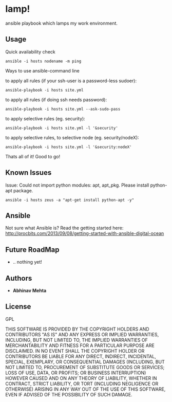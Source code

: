 lamp!
=====

ansible playbook which lamps my work environment.


Usage
-----
Quick availability check

    ansible -i hosts nodename -m ping

Ways to use ansible-command line

to apply all rules (if your ssh-user is a password-less sudoer):

    ansible-playbook -i hosts site.yml

to apply all rules (if doing ssh needs password):

    ansible-playbook -i hosts site.yml --ask-sudo-pass

to apply selective rules (eg. security):

    ansible-playbook -i hosts site.yml -l '&security'

to apply selective rules, to selective node (eg. security/nodeX):

    ansible-playbook -i hosts site.yml -l '&security:nodeX'

Thats all of it! Good to go!


Known Issues
------
Issue: Could not import python modules: apt, apt_pkg. Please install python-apt package.

    ansible -i hosts zeus -a "apt-get install python-apt -y"


Ansible
------

Not sure what Ansible is? Read the getting started here: http://procbits.com/2013/09/08/getting-started-with-ansible-digital-ocean


Future RoadMap
----
- .. nothing yet!

Authors
-------
- **Abhinav Mehta**

License
-------
GPL

THIS SOFTWARE IS PROVIDED BY THE COPYRIGHT HOLDERS AND CONTRIBUTORS "AS IS" AND ANY EXPRESS OR IMPLIED WARRANTIES, INCLUDING, BUT NOT LIMITED TO, THE IMPLIED WARRANTIES OF MERCHANTABILITY AND FITNESS FOR A PARTICULAR PURPOSE ARE DISCLAIMED. IN NO EVENT SHALL THE COPYRIGHT HOLDER OR CONTRIBUTORS BE LIABLE FOR ANY DIRECT, INDIRECT, INCIDENTAL, SPECIAL, EXEMPLARY, OR CONSEQUENTIAL DAMAGES (INCLUDING, BUT NOT LIMITED TO, PROCUREMENT OF SUBSTITUTE GOODS OR SERVICES; LOSS OF USE, DATA, OR PROFITS; OR BUSINESS INTERRUPTION) HOWEVER CAUSED AND ON ANY THEORY OF LIABILITY, WHETHER IN CONTRACT, STRICT LIABILITY, OR TORT (INCLUDING NEGLIGENCE OR OTHERWISE) ARISING IN ANY WAY OUT OF THE USE OF THIS SOFTWARE, EVEN IF ADVISED OF THE POSSIBILITY OF SUCH DAMAGE.